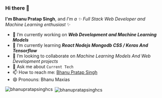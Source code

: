 ### Hi there 👋 

**I'm Bhanu Pratap Singh**, and _I'm a ✨ Full Stack Web Developer and Machine Learning enthusiast_ ✨ 

<!--
Here are some ideas to get you started:
-->
- 🔭 I’m currently working on ***Web Development and Machine Learning Models***
- 🌱 I’m currently learning ***React Nodejs Mongodb CSS / Keras And Tensorflow***
- 👯 I’m looking to collaborate on *Machine Learning Models And Web Development projects*
- 💬 Ask me about ```Current Tech```
- 📫 How to reach me: [Bhanu Pratap Singh](https://www.linkedin.com/in/bhanu-pratap-singh-ba114b182/)
- 😄 Pronouns: Bhanu Maxias

<p><img align="left" src="https://github-readme-stats.vercel.app/api/top-langs?username=bhanupratapsinghcs&show_icons=true&locale=en&layout=compact" alt="bhanupratapsinghcs" /></p>

<p>&nbsp;<img align="center" src="https://github-readme-stats.vercel.app/api?username=bhanupratapsinghcs&show_icons=true&locale=en" alt="bhanupratapsinghcs" /></p>
